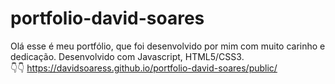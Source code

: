 # portfolio-david-soares
Olá esse é meu portfólio, que foi desenvolvido por mim com muito carinho e dedicação. Desenvolvido com Javascript, HTML5/CSS3.
<br>
👇👇
https://davidsoaress.github.io/portfolio-david-soares/public/
